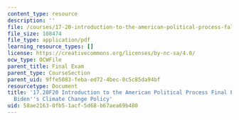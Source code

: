 ```yaml
---
content_type: resource
description: ''
file: /courses/17-20-introduction-to-the-american-political-process-fall-2020/58ae21630fb51acf5d68b67aea69b480_MIT17_20F20_FinalExam_Example2.pdf
file_size: 108474
file_type: application/pdf
learning_resource_types: []
license: https://creativecommons.org/licenses/by-nc-sa/4.0/
ocw_type: OCWFile
parent_title: Final Exam
parent_type: CourseSection
parent_uid: 9ffe5083-feba-ed72-4bec-0c5c85da94bf
resourcetype: Document
title: '17.20F20 Introduction to the American Political Process Final Exam Example:
  Biden''s Climate Change Policy'
uid: 58ae2163-0fb5-1acf-5d68-b67aea69b480
---
```

